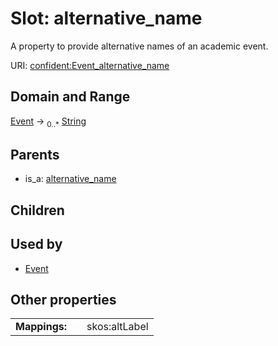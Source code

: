 
# Slot: alternative_name


A property to provide alternative names of an academic event.

URI: [confident:Event_alternative_name](https://raw.githubusercontent.com/TIBHannover/ConfIDent_schema/main/src/linkml/confident_schema.yaml#Event_alternative_name)


## Domain and Range

[Event](Event.md) &#8594;  <sub>0..\*</sub> [String](types/String.md)

## Parents

 *  is_a: [alternative_name](alternative_name.md)

## Children


## Used by

 * [Event](Event.md)

## Other properties

|  |  |  |
| --- | --- | --- |
| **Mappings:** | | skos:altLabel |


